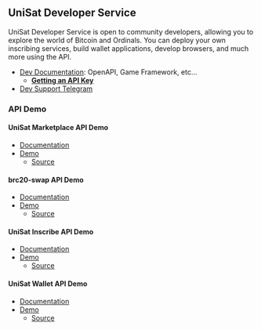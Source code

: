 ## UniSat Developer Service

UniSat Developer Service is open to community developers, allowing you to explore the world of Bitcoin and Ordinals. You can deploy your own inscribing services, build wallet applications, develop browsers, and much more using the API.

- [Dev Documentation](https://docs.unisat.io/dev/unisat-developer-service): OpenAPI, Game Framework, etc...
    - [**Getting an API Key**](https://docs.unisat.io/dev/unisat-developer-service#getting-an-api-key)
- [Dev Support Telegram](https://t.me/+w3I7K-OLj4JmODM1)

### API Demo

#### UniSat Marketplace API Demo

- [Documentation](https://docs.unisat.io/dev/unisat-developer-service/unisat-marketplace)
- [Demo](https://demo-market.unisat.io)
    - [Source](./brc20-market-demo)

#### brc20-swap API Demo

- [Documentation](https://docs.unisat.io/dev/unisat-developer-service/brc20-swap)
- [Demo](https://demo-swap.unisat.io)
    + [Source](./brc20-swap-demo)

#### UniSat Inscribe API Demo

- [Documentation](https://docs.unisat.io/dev/unisat-developer-service/unisat-inscribe)
- [Demo](https://demo-inscribe.unisat.io)
    + [Source](./unisat-inscribe-demo)

#### UniSat Wallet API Demo

- [Documentation](https://docs.unisat.io/dev/unisat-developer-service/unisat-wallet)
- [Demo](https://demo.unisat.io)
    + [Source](./unisat-web3-demo)


